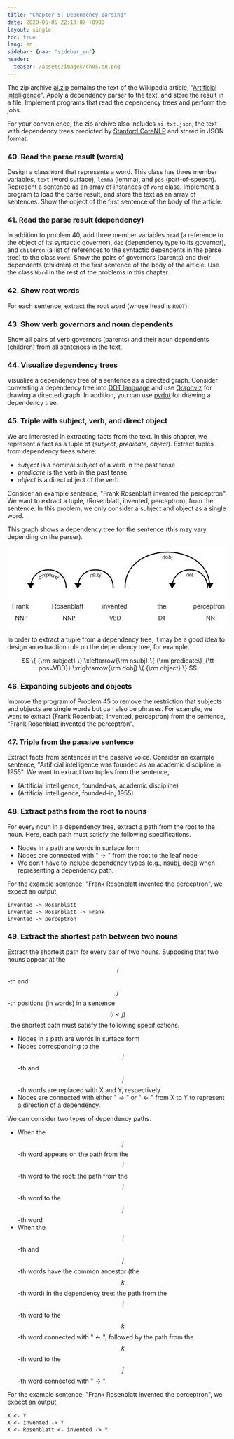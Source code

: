 ```yaml
---
title: "Chapter 5: Dependency parsing"
date: 2020-06-05 22:13:07 +0900
layout: single
toc: true
lang: en
sidebar: {nav: "sidebar_en"}
header:
  teaser: /assets/images/ch05.en.png
---
```


The zip archive [ai.zip](/data/ai.zip) contains the text of the Wikipedia article, "[Artificial Intelligence](https://en.wikipedia.org/wiki/Artificial_intelligence)".
Apply a dependency parser to the text, and store the result in a file.
Implement programs that read the dependency trees and perform the jobs.

For your convenience, the zip archive also includes `ai.txt.json`, the text with dependency trees predicted by [Stanford CoreNLP](https://stanfordnlp.github.io/CoreNLP/) and stored in JSON format.

### 40. Read the parse result (words)

Design a class `Word` that represents a word. This class has three member variables, `text` (word surface), `lemma` (lemma), and `pos` (part-of-speech). Represent a sentence as an array of instances of `Word` class. Implement a program to load the parse result, and store the text as an array of sentences. Show the object of the first sentence of the body of the article.

### 41. Read the parse result (dependency)

In addition to problem 40, add three member variables `head` (a reference to the object of its syntactic governor), `dep` (dependency type to its governor), and `children` (a list of references to the syntactic dependents in the parse tree) to the class `Word`.
Show the pairs of governors (parents) and their dependents (children) of the first sentence of the body of the article. Use the class `Word` in the rest of the problems in this chapter.

### 42. Show root words

For each sentence, extract the root word (whose head is `ROOT`).

### 43. Show verb governors and noun dependents

Show all pairs of verb governors (parents) and their noun dependents (children) from all sentences in the text.

### 44. Visualize dependency trees

Visualize a dependency tree of a sentence as a directed graph. Consider converting a dependency tree into [DOT language](http://ja.wikipedia.org/wiki/DOT%E8%A8%80%E8%AA%9E) and use [Graphviz](http://www.graphviz.org/) for drawing a directed graph. In addition, you can use [pydot](https://code.google.com/p/pydot/) for drawing a dependency tree.

### 45. Triple with subject, verb, and direct object

We are interested in extracting facts from the text.
In this chapter, we represent a fact as a tuple of (*subject*, *predicate*, *object*).
Extract tuples from dependency trees where:
+ *subject* is a nominal subject of a verb in the past tense
+ *predicate* is the verb in the past tense
+ *object* is a direct object of the verb

Consider an example sentence, "Frank Rosenblatt invented the perceptron".
We want to extract a tuple, (Rosenblatt, invented, perceptron), from the sentence.
In this problem, we only consider a subject and object as a single word.

This graph shows a dependency tree for the sentence (this may vary depending on the parser).

![SVO](/assets/images/svo.png "SVO")

In order to extract a tuple from a dependency tree, it may be a good idea to design an extraction rule on the dependency tree, for example,

$$
\{ {\rm subject} \} \xleftarrow{\rm nsubj} \{ {\rm predicate\}_{\tt pos=VBD}} \xrightarrow{\rm dobj} \{ {\rm object} \}
$$

### 46. Expanding subjects and objects

Improve the program of Problem 45 to remove the restriction that subjects and objects are single words but can also be phrases.
For example, we want to extract (Frank Rosenblatt, invented, perceptron) from the sentence, "Frank Rosenblatt invented the perceptron".

### 47. Triple from the passive sentence

Extract facts from sentences in the passive voice.
Consider an example sentence, "Artificial intelligence was founded as an academic discipline in 1955".
We want to extract two tuples from the sentence,
+ (Artificial intelligence, founded-as, academic discipline)
+ (Artificial intelligence, founded-in, 1955)

### 48. Extract paths from the root to nouns

For every noun in a dependency tree, extract a path from the root to the noun.
Here, each path must satisfy the following specifications.

+ Nodes in a path are words in surface form
+ Nodes are connected with " -> " from the root to the leaf node
+ We don't have to include dependency types (e.g., nsubj, dobj) when representing a dependency path.

For the example sentence, "Frank Rosenblatt invented the perceptron", we expect an output,

```
invented -> Rosenblatt
invented -> Rosenblatt -> Frank
invented -> perceptron
```

### 49. Extract the shortest path between two nouns

Extract the shortest path for every pair of two nouns. Supposing that two nouns appear at the $$i$$-th and $$j$$-th positions (in words) in a sentence $$(i < j)$$, the shortest path must satisfy the following specifications.

+ Nodes in a path are words in surface form
+ Nodes corresponding to the $$i$$-th and $$j$$-th words are replaced with X and Y, respectively.
+ Nodes are connected with either " -> " or " <- " from X to Y to represent a direction of a dependency.

We can consider two types of dependency paths.

+ When the $$j$$-th word appears on the path from the $$i$$-th word to the root: the path from the $$i$$-th word to the $$j$$-th word
+ When the $$i$$-th and $$j$$-th words have the common ancestor (the $$k$$-th word) in the dependency tree: the path from the $$i$$-th word to the $$k$$-th word connected with " <- ", followed by the path from the $$k$$-th word to the $$j$$-th word connected with " -> ".

For the example sentence, "Frank Rosenblatt invented the perceptron", we expect an output,

```
X <- Y
X <- invented -> Y
X <- Rosenblatt <- invented -> Y
```
